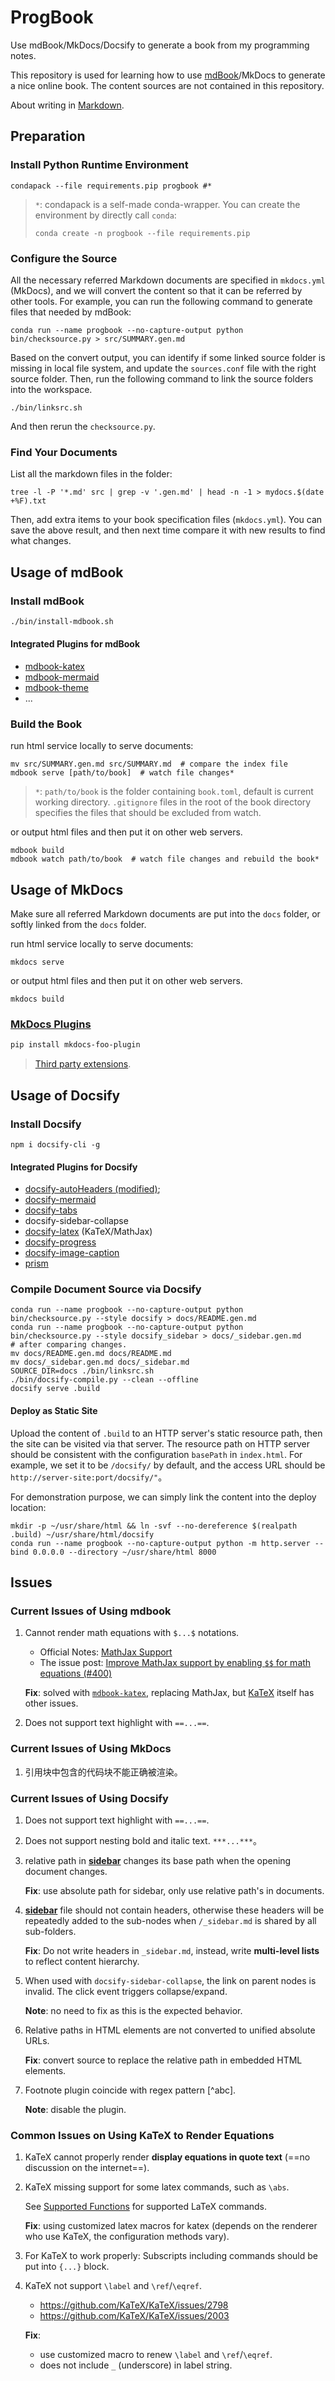 # ProgBook

Use mdBook/MkDocs/Docsify to generate a book from my programming notes.

This repository is used for learning how to use [mdBook](https://github.com/rust-lang/mdBook)/MkDocs to generate a nice online book.
The content sources are not contained in this repository.

About writing in [Markdown](https://www.markdownguide.org/).

## Preparation

### Install Python Runtime Environment

```shell
condapack --file requirements.pip progbook #*
```

> `*`: condapack is a self-made conda-wrapper. You can create the environment by directly
> call `conda`:
>
> ```shell
> conda create -n progbook --file requirements.pip
> ```

### Configure the Source

All the necessary referred Markdown documents are specified in `mkdocs.yml` (MkDocs), and we 
will convert the content so that it can be referred by other tools.
For example, you can run the following command to generate files that needed by mdBook:

```shell
conda run --name progbook --no-capture-output python bin/checksource.py > src/SUMMARY.gen.md
```

Based on the convert output, you can identify if some linked source folder is missing in
local file system, and update the `sources.conf` file with the right source folder.
Then, run the following command to link the source folders into the workspace.

```shell
./bin/linksrc.sh
```

And then rerun the `checksource.py`.

### Find Your Documents

List all the markdown files in the folder:

```shell
tree -l -P '*.md' src | grep -v '.gen.md' | head -n -1 > mydocs.$(date +%F).txt
```

Then, add extra items to your book specification files (`mkdocs.yml`).
You can save the above result, and then next time compare it with new results to find what changes.

## Usage of mdBook

### Install mdBook

```bash
./bin/install-mdbook.sh
```

#### Integrated Plugins for mdBook

- [mdbook-katex](https://github.com/lzanini/mdbook-katex)
- [mdbook-mermaid](https://github.com/badboy/mdbook-mermaid)
- [mdbook-theme](https://github.com/zjp-CN/mdbook-theme)
- ...

### Build the Book

run html service locally to serve documents:

```shell
mv src/SUMMARY.gen.md src/SUMMARY.md  # compare the index file
mdbook serve [path/to/book]  # watch file changes*
```

> `*`: `path/to/book` is the folder containing `book.toml`, default is current working
> directory. `.gitignore` files in the root of the book directory specifies the files
> that should be excluded from watch.

or output html files and then put it on other web servers.

```shell
mdbook build
mdbook watch path/to/book  # watch file changes and rebuild the book*
```

## Usage of MkDocs

Make sure all referred Markdown documents are put into the `docs` folder, or softly linked from the `docs` folder.

run html service locally to serve documents:

```shell
mkdocs serve
```

or output html files and then put it on other web servers.

```shell
mkdocs build
```

### [MkDocs Plugins](https://github.com/mkdocs/mkdocs/wiki/MkDocs-Plugins#navigation--page-building)

```bash
pip install mkdocs-foo-plugin
```

> [Third party extensions](https://github.com/Python-Markdown/markdown/wiki/Third-Party-Extensions).

## Usage of Docsify

### Install Docsify

```shell
npm i docsify-cli -g
```

#### Integrated Plugins for Docsify

- [docsify-autoHeaders (modified)](https://github.com/garylavayou/docsify-autoHeaders/tree/level-range-auto-number);
- [docsify-mermaid](https://github.com/Leward/mermaid-docsify)
- [docsify-tabs](https://jhildenbiddle.github.io/docsify-tabs/)
- docsify-sidebar-collapse
- [docsify-latex](https://scruel.github.io/docsify-latex/#/) (KaTeX/MathJax)
- [docsify-progress](https://github.com/HerbertHe/docsify-progress)
- [docsify-image-caption](https://h-hg.github.io/docsify-image-caption/#/)
- [prism](https://docsify.js.org/#/language-highlight)

### Compile Document Source via Docsify

```shell
conda run --name progbook --no-capture-output python bin/checksource.py --style docsify > docs/README.gen.md
conda run --name progbook --no-capture-output python bin/checksource.py --style docsify_sidebar > docs/_sidebar.gen.md
# after comparing changes.
mv docs/README.gen.md docs/README.md
mv docs/_sidebar.gen.md docs/_sidebar.md
SOURCE_DIR=docs ./bin/linksrc.sh
./bin/docsify-compile.py --clean --offline
docsify serve .build
```

#### Deploy as Static Site

Upload the content of `.build` to an HTTP server's static resource path, then the site can be visited via that server.
The resource path on HTTP server should be consistent with the configuration `basePath` in `index.html`.
For example, we set it to be `/docsify/` by default, and the access URL should be `http://server-site:port/docsify/"`。

For demonstration purpose, we can simply link the content into the deploy location:

```shell
mkdir -p ~/usr/share/html && ln -svf --no-dereference $(realpath .build) ~/usr/share/html/docsify
conda run --name progbook --no-capture-output python -m http.server --bind 0.0.0.0 --directory ~/usr/share/html 8000
```

## Issues

### Current Issues of Using mdbook

1. Cannot render math equations with `$...$` notations.

   - Official Notes: [MathJax Support](https://rust-lang.github.io/mdBook/format/mathjax.html)
   - The issue post: [Improve MathJax support by enabling `$$` for math equations (#400)](https://github.com/rust-lang/mdBook/issues/400)

   **Fix**: solved with [`mdbook-katex`](https://github.com/lzanini/mdbook-katex),
   replacing MathJax, but [KaTeX](#common-issues-on-using-katex-to-render-equations) itself has other issues.

1. Does not support text highlight with `==...==`.

### Current Issues of Using MkDocs

1. 引用块中包含的代码块不能正确被渲染。

### Current Issues of Using Docsify

1. Does not support text highlight with `==...==`.
1. Does not support nesting bold and italic text. `***...***`。
1. relative path in [**sidebar**](./docs/_sidebar.md) changes its base path when the opening
   document changes.

   **Fix**: use absolute path for sidebar, only use relative path's in documents.

1. [**sidebar**](./docs/_sidebar.md) file should not contain headers, otherwise these headers
   will be repeatedly added to the sub-nodes when `/_sidebar.md` is shared by all sub-folders.

   **Fix**: Do not write headers in `_sidebar.md`, instead, write **multi-level lists** to
   reflect content hierarchy.

1. When used with `docsify-sidebar-collapse`, the link on parent nodes is invalid. The click
   event triggers collapse/expand.

   **Note**: no need to fix as this is the expected behavior.

1. Relative paths in HTML elements are not converted to unified absolute URLs.

   **Fix**: convert source to replace the relative path in embedded HTML elements.

1. Footnote plugin coincide with regex pattern [^abc].

   **Note**: disable the plugin.

### Common Issues on Using KaTeX to Render Equations

1. KaTeX cannot properly render **display equations in quote text** (==no discussion on the internet==).

1. KaTeX missing support for some latex commands, such as `\abs`.

   See [Supported Functions](https://katex.org/docs/supported) for
   supported LaTeX commands.

   **Fix**: using customized latex macros for katex (depends on the renderer who use
   KaTeX, the configuration methods vary).

1. For KaTeX to work properly: Subscripts including commands should be put into `{...}` block.

1. KaTeX not support `\label` and `\ref`/`\eqref`.
   - <https://github.com/KaTeX/KaTeX/issues/2798>
   - <https://github.com/KaTeX/KaTeX/issues/2003>
  
   **Fix**:
   - use customized macro to renew  `\label` and `\ref`/`\eqref`.
   - does not include `_` (underscore) in label string.
